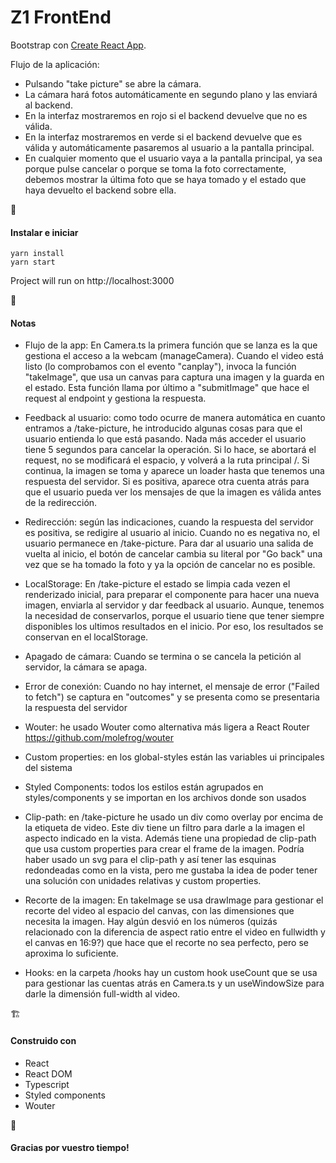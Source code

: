 # Z1 FrontEnd

Bootstrap con [Create React App](https://github.com/facebook/create-react-app).

Flujo de la aplicación:

- Pulsando "take picture" se abre la cámara.
- La cámara hará fotos automáticamente en segundo plano y las enviará al backend.
- En la interfaz mostraremos en rojo si el backend devuelve que no es válida.
- En la interfaz mostraremos en verde si el backend devuelve que es válida y automáticamente pasaremos al usuario a la pantalla principal.
- En cualquier momento que el usuario vaya a la pantalla principal, ya sea porque pulse cancelar o porque se toma la foto correctamente, debemos mostrar la última foto que se haya tomado y el estado que haya devuelto el backend sobre ella.

🚀

#### Instalar e iniciar

```
yarn install
yarn start
```

Project will run on http://localhost:3000

📝

#### Notas

- Flujo de la app: En Camera.ts la primera función que se lanza es la que gestiona el acceso a la webcam (manageCamera). Cuando el video está listo (lo comprobamos con el evento "canplay"), invoca la función "takeImage", que usa un canvas para captura una imagen y la guarda en el estado. Esta función llama por último a "submitImage" que hace el request al endpoint y gestiona la respuesta.

- Feedback al usuario: como todo ocurre de manera automática en cuanto entramos a /take-picture, he introducido algunas cosas para que el usuario entienda lo que está pasando. Nada más acceder el usuario tiene 5 segundos para cancelar la operación. Si lo hace, se abortará el request, no se modificará el espacio, y volverá a la ruta principal /. Si continua, la imagen se toma y aparece un loader hasta que tenemos una respuesta del servidor. Si es positiva, aparece otra cuenta atrás para que el usuario pueda ver los mensajes de que la imagen es válida antes de la redirección.

- Redirección: según las indicaciones, cuando la respuesta del servidor es positiva, se redigire al usuario al inicio. Cuando no es negativa no, el usuario permanece en /take-picture. Para dar al usuario una salida de vuelta al inicio, el botón de cancelar cambia su literal por "Go back" una vez que se ha tomado la foto y ya la opción de cancelar no es posible.

- LocalStorage: En /take-picture el estado se limpia cada vezen el renderizado inicial, para preparar el componente para hacer una nueva imagen, enviarla al servidor y dar feedback al usuario. Aunque, tenemos la necesidad de conservarlos, porque el usuario tiene que tener siempre disponibles los ultimos resultados en el inicio. Por eso, los resultados se conservan en el localStorage.

- Apagado de cámara: Cuando se termina o se cancela la petición al servidor, la cámara se apaga.

- Error de conexión: Cuando no hay internet, el mensaje de error ("Failed to fetch") se captura en "outcomes" y se presenta como se presentaria la respuesta del servidor

- Wouter: he usado Wouter como alternativa más ligera a React Router https://github.com/molefrog/wouter

- Custom properties: en los global-styles están las variables ui principales del sistema

- Styled Components: todos los estilos están agrupados en styles/components y se importan en los archivos donde son usados

- Clip-path: en /take-picture he usado un div como overlay por encima de la etiqueta de video. Este div tiene un filtro para darle a la imagen el aspecto indicado en la vista. Además tiene una propiedad de clip-path que usa custom properties para crear el frame de la imagen. Podría haber usado un svg para el clip-path y así tener las esquinas redondeadas como en la vista, pero me gustaba la idea de poder tener una solución con unidades relativas y custom properties.

- Recorte de la imagen: En takeImage se usa drawImage para gestionar el recorte del video al espacio del canvas, con las dimensiones que necesita la imagen. Hay algún desvió en los números (quizás relacionado con la diferencia de aspect ratio entre el video en fullwidth y el canvas en 16:9?) que hace que el recorte no sea perfecto, pero se aproxima lo suficiente.

- Hooks: en la carpeta /hooks hay un custom hook useCount que se usa para gestionar las cuentas atrás en Camera.ts y un useWindowSize para darle la dimensión full-width al video.

🏗

#### Construido con

- React
- React DOM
- Typescript
- Styled components
- Wouter

💌

#### Gracias por vuestro tiempo!
